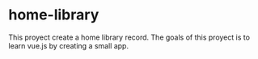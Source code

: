 # home-library
This proyect create a home library record. The goals of this proyect is to learn vue.js by creating a small app.
